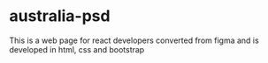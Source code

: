 # australia-psd
This is a web page for react developers converted from figma and is developed in html, css and bootstrap
